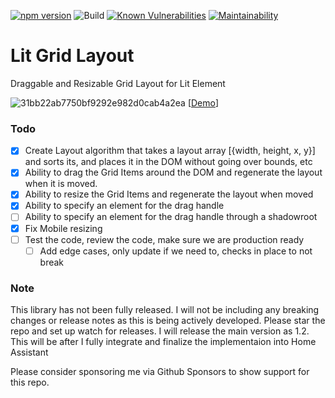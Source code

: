 [![npm version](https://badge.fury.io/js/lit-grid-layout.svg)](https://badge.fury.io/js/lit-grid-layout) ![Build](https://github.com/zsarnett/Lit-Grid-Layout/workflows/Build/badge.svg) [![Known Vulnerabilities](https://snyk.io/test/github/zsarnett/Lit-Grid-Layout/badge.svg?targetFile=package.json)](https://snyk.io/test/github/zsarnett/Lit-Grid-Layout?targetFile=package.json)
[![Maintainability](https://api.codeclimate.com/v1/badges/0a099815e11e9780102d/maintainability)](https://codeclimate.com/github/zsarnett/Lit-Grid-Layout/maintainability)

# Lit Grid Layout

Draggable and Resizable Grid Layout for Lit Element

![31bb22ab7750bf9292e982d0cab4a2ea](https://user-images.githubusercontent.com/18730868/88720705-e7512180-d0ea-11ea-9437-5269c2017920.gif)
[[Demo](https://lit-grid-layout.netlify.app/)]

### Todo

- [x] Create Layout algorithm that takes a layout array [{width, height, x, y}] and sorts its, and places it in the DOM without going over bounds, etc
- [x] Ability to drag the Grid Items around the DOM and regenerate the layout when it is moved.
- [x] Ability to resize the Grid Items and regenerate the layout when moved
- [x] Ability to specify an element for the drag handle
- [ ] Ability to specify an element for the drag handle through a shadowroot
- [x] Fix Mobile resizing
- [ ] Test the code, review the code, make sure we are production ready
  - [ ] Add edge cases, only update if we need to, checks in place to not break

### Note

This library has not been fully released. I will not be including any breaking changes or release notes as this is being actively developed. Please star the repo and set up watch for releases. I will release the main version as 1.2. This will be after I fully integrate and finalize the implementaion into Home Assistant

Please consider sponsoring me via Github Sponsors to show support for this repo.
